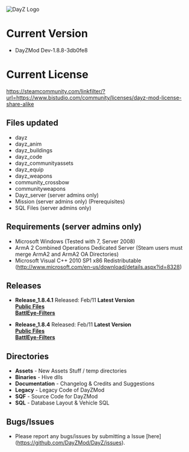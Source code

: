 ![DayZ Logo](http://dayz.com/assets/img/logos/header_logo.png)


Current Version
==================================
 - DayZMod Dev-1.8.8-3db0fe8
 
 Current License
=================================
https://steamcommunity.com/linkfilter/?url=https://www.bistudio.com/community/licenses/dayz-mod-license-share-alike
 
Files updated
------------
 - dayz
 - dayz_anim
 - dayz_buildings
 - dayz_code
 - dayz_communityassets
 - dayz_equip
 - dayz_weapons
 - community_crossbow
 - communityweapons
 - Dayz_server (server admins only)
 - Mission (server admins only) (Prerequisites)
 - SQL Files (server admins only)

Requirements (server admins only)
------------

 - Microsoft Windows (Tested with 7, Server 2008)
 - ArmA 2 Combined Operations Dedicated Server (Steam users must merge ArmA2 and ArmA2 OA Directories)
 - Microsoft Visual C++ 2010 SP1 x86 Redistributable (http://www.microsoft.com/en-us/download/details.aspx?id=8328)
 
Releases
--------
- **Release_1.8.4.1** Released: Feb/11 **Latest Version**<br>
**[Public Files](https://github.com/DayZMod/DayZ/releases/tag/1.8.4.1)**<br>
**[BattlEye-Filters](https://github.com/DayZMod/Battleye-Filters/releases/tag/1.8.4)**<br>

- **Release_1.8.4** Released: Feb/11 **Latest Version**<br>
**[Public Files](https://github.com/DayZMod/DayZ/releases/tag/1.8.4)**<br>
**[BattlEye-Filters](https://github.com/DayZMod/Battleye-Filters/releases/tag/1.8.4)**<br>


Directories
-----------

 - **Assets** - New Assets Stuff / temp directories
 - **Binaries** - Hive dlls
 - **Documentation** - Changelog & Credits and Suggestions
 - **Legacy** - Legacy Code of DayZMod
 - **SQF** - Source Code for DayZMod
 - **SQL** - Database Layout & Vehicle SQL

Bugs/Issues
-----------

- Please report any bugs/issues by submitting a Issue [here] (https://github.com/DayZMod/DayZ/issues).
